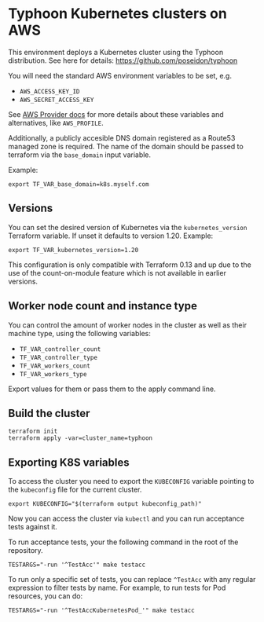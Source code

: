 # Typhoon Kubernetes clusters on AWS

This environment deploys a Kubernetes cluster using the Typhoon distribution. See here for details: https://github.com/poseidon/typhoon

You will need the standard AWS environment variables to be set, e.g.

  - `AWS_ACCESS_KEY_ID`
  - `AWS_SECRET_ACCESS_KEY`

See [AWS Provider docs](https://www.terraform.io/docs/providers/aws/index.html#configuration-reference) for more details about these variables
and alternatives, like `AWS_PROFILE`.

Additionally, a publicly accesible DNS domain registered as a Route53 managed zone is required.
The name of the domain should be passed to terraform via the `base_domain` input variable.

Example:

```export TF_VAR_base_domain=k8s.myself.com```
## Versions

You can set the desired version of Kubernetes via the `kubernetes_version` Terraform variable. If unset it defaults to 
version 1.20.
Example:
```
export TF_VAR_kubernetes_version=1.20
```

This configuration is only compatible with Terraform 0.13 and up due to the use of the count-on-module feature which is not available in earlier versions.

## Worker node count and instance type

You can control the amount of worker nodes in the cluster as well as their machine type, using the following variables:

 - `TF_VAR_controller_count`
 - `TF_VAR_controller_type`
 - `TF_VAR_workers_count`
 - `TF_VAR_workers_type`

Export values for them or pass them to the apply command line.

## Build the cluster

```
terraform init
terraform apply -var=cluster_name=typhoon
```

## Exporting K8S variables
To access the cluster you need to export the `KUBECONFIG` variable pointing to the `kubeconfig` file for the current cluster.
```
export KUBECONFIG="$(terraform output kubeconfig_path)"
```

Now you can access the cluster via `kubectl` and you can run acceptance tests against it.

To run acceptance tests, your the following command in the root of the repository.
```
TESTARGS="-run '^TestAcc'" make testacc
```

To run only a specific set of tests, you can replace `^TestAcc` with any regular expression to filter tests by name.
For example, to run tests for Pod resources, you can do:
```
TESTARGS="-run '^TestAccKubernetesPod_'" make testacc
```
